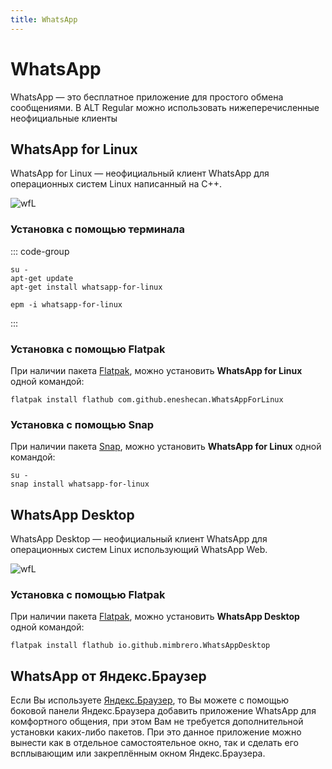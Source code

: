 ```yaml
---
title: WhatsApp
---
```


# WhatsApp

WhatsApp — это бесплатное приложение для простого обмена сообщениями.
В ALT Regular можно использовать нижеперечисленные неофициальные клиенты

## WhatsApp for Linux

WhatsApp for Linux — неофициальный клиент WhatsApp для операционных систем Linux написанный на С++.

![wfL](https://dl.flathub.org/repo/screenshots/com.github.eneshecan.WhatsAppForLinux-stable/1248x702/com.github.eneshecan.WhatsAppForLinux-cc5532120b86a10fdc0f11fc0f1eeb08.png)

### Установка с помощью терминала

::: code-group

```shell[apt-get]
su -
apt-get update
apt-get install whatsapp-for-linux
```

```shell[epm]
epm -i whatsapp-for-linux
```

:::

### Установка с помощью Flatpak

При наличии пакета [Flatpak](/package-manager/flatpak/), можно установить **WhatsApp for Linux** одной командой:

```shell
flatpak install flathub com.github.eneshecan.WhatsAppForLinux
```

### Установка с помощью Snap

При наличии пакета [Snap](/package-manager/snap/), можно установить **WhatsApp for Linux** одной командой:

```shell
su -
snap install whatsapp-for-linux
```

## WhatsApp Desktop

WhatsApp Desktop — неофициальный клиент WhatsApp для операционных систем Linux использующий WhatsApp Web.

![wfL](https://dl.flathub.org/repo/screenshots/io.github.mimbrero.WhatsAppDesktop-stable/1248x702/io.github.mimbrero.WhatsAppDesktop-02fc62452c654195651caaa9822a9f5d.png)

### Установка с помощью Flatpak

При наличии пакета [Flatpak](/package-manager/flatpak/), можно установить **WhatsApp Desktop** одной командой:

```shell
flatpak install flathub io.github.mimbrero.WhatsAppDesktop
```

## WhatsApp от Яндекс.Браузер

Если Вы используете [Яндекс.Браузер](/apps/yandex-browser/), то Вы можете с помощью боковой панели Яндекс.Браузера добавить приложение WhatsApp для комфортного общения, при этом Вам не требуется дополнительной установки каких-либо пакетов. При это данное приложение можно вынести как в отдельное самостоятельное окно, так и сделать его всплывающим или закреплённым окном Яндекс.Браузера.
